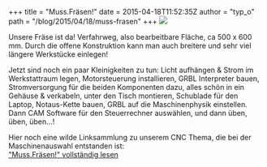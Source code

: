 +++
title = "Muss.Fräsen!"
date = 2015-04-18T11:52:35Z
author = "typ_o"
path = "/blog/2015/04/18/muss-frasen"
+++
[![](/media/20150417_132626.serendipityThumb.jpg)](/media/20150417_132626.jpg)

Unsere Fräse ist da\! Verfahrweg, also bearbeitbare Fläche, ca 500 x 600
mm. Durch die offene Konstruktion kann man auch breitere und sehr viel
längere Werkstücke einlegen\!

Jetzt sind noch ein paar Kleinigkeiten zu tun: Licht aufhängen & Strom
im Werkstattraum legen, Motorsteuerung installieren, GRBL Interpreter
bauen, Stromversorgung für die beiden Komponenten dazu, alles schön in
ein Gehäuse & verkabeln, unter den Tisch montieren, Schublade für den
Laptop, Notaus-Kette bauen, GRBL auf die Maschinenphysik einstellen.
Dann CAM Software für den Steuerrechner auswählen, und dann üben, üben,
üben...\!

Hier noch eine wilde Linksammlung zu unserem CNC Thema, die bei der
Maschinenauswahl entstanden ist:  
["Muss.Fräsen\!" vollständig
lesen](https://flipdot.org/blog/archives/275-Muss.Fraesen!.html#extended)
